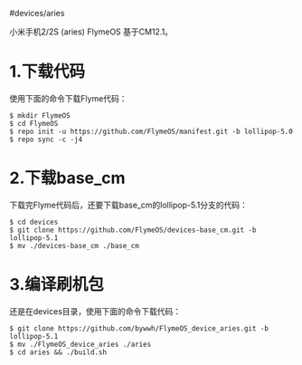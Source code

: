 #devices/aries

小米手机2/2S (aries) FlymeOS 基于CM12.1。

1.下载代码
===
使用下面的命令下载Flyme代码：    

    $ mkdir FlymeOS     
    $ cd FlymeOS        
    $ repo init -u https://github.com/FlymeOS/manifest.git -b lollipop-5.0      
    $ repo sync -c -j4         

2.下载base_cm
===
下载完Flyme代码后，还要下载base_cm的lollipop-5.1分支的代码：    

    $ cd devices                        
    $ git clone https://github.com/FlymeOS/devices-base_cm.git -b lollipop-5.1                  
    $ mv ./devices-base_cm ./base_cm                

3.编译刷机包
===
还是在devices目录，使用下面的命令下载代码：   

    $ git clone https://github.com/bywwh/FlymeOS_device_aries.git -b lollipop-5.1               
    $ mv ./FlymeOS_device_aries ./aries             
    $ cd aries && ./build.sh                        
